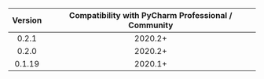  
Version | Compatibility with PyCharm Professional / Community
:---:|:---:
0.2.1   |   2020.2+
0.2.0   |   2020.2+
0.1.19  |   2020.1+